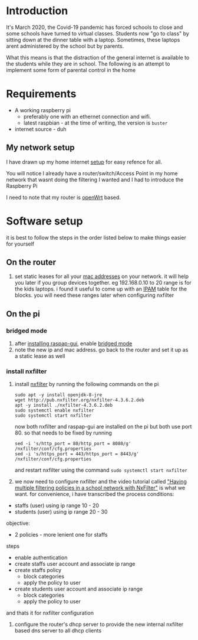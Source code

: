 # Introduction

It's March 2020, the Covid-19 pandemic has forced schools to close and some schools have turned to virtual classes. Students now "go to class" by sitting down at the dinner table with a laptop. Sometimes, these laptops arent administered by the school but by parents.

What this means is that the distraction of the general internet is available to the students while they are in school. The following is an attempt to implement some form of parental control in the home

# Requirements
- A working raspberry pi 
    - preferably one with an ethernet connection and wifi. 
    - latest raspbian - at the time of writing, the version is `buster`
- internet source - duh

## My network setup
I have drawn up my home internet [setup](Home_Setup.png) for easy refence for all.

You will notice I already have a router/switch/Access Point in my home network that wasnt doing the filtering I wanted and I had to introduce the Raspberry Pi 

I need to note that my router is [openWrt](https://openwrt.org) based.

# Software setup

it is best to follow the steps in the order listed below to make things easier for yourself

## On the router
1. set static leases for all your [mac addresses](https://en.wikipedia.org/wiki/MAC_address) on your network. it will help you later if you group devices together. eg 192.168.0.10 to 20 range is for the kids laptops. i found it useful to come up with an [IPAM](https://www.infoblox.com/glossary/ipam-ip-address-management/) table for the blocks. you will need these ranges later when configuring nxfilter

## On the pi
### bridged mode
1. after [installing raspap-gui](https://github.com/billz/raspap-webgui#quick-installer), enable [bridged mode](https://github.com/billz/raspap-webgui/wiki/Bridged-AP-mode)
1. note the new ip and mac address. go back to the router and set it up as a static lease as well

### install nxfilter
1. install [nxfilter](https://www.nxfilter.org) by running the following commands on the pi
    ```
    sudo apt -y install openjdk-8-jre
    wget http://pub.nxfilter.org/nxfilter-4.3.6.2.deb
    apt -y install ./nxfilter-4.3.6.2.deb
    sudo systemctl enable nxfilter
    sudo systemctl start nxfilter
    ```
    
    now both nxfilter and raspap-gui are installed on the pi but both use port 80. so that needs to be fixed by running
    
    ```
    sed -i 's/http_port = 80/http_port = 8080/g' /nxfilter/conf/cfg.properties
    sed -i 's/https_port = 443/https_port = 8443/g' /nxfilter/conf/cfg.properties
    ```
    and restart nxfilter using the command `sudo systemctl start nxfilter`
    
1. we now need to configure nxfilter and the video tutorial called ["Having multiple filtering policies in a school network with NxFilter"](https://www.youtube.com/watch?v=wd1-TOuuiYo) is what we want. for convenience, i have transcribed the process
conditions:
- staffs (user) using ip range 10 - 20
- students (user) using ip range 20 - 30

objective:
- 2 policies - more lenient one for staffs

steps
- enable authentication
- create staffs user account and associate ip range
- create staffs policy
    - block categories
    - apply the policy to user
- create students user account and associate ip range
    - block categories
    - apply the policy to user
    
and thats it for nxfilter configuration

1. configure the router's dhcp server to provide the new internal nxfilter based dns server to all dhcp clients
